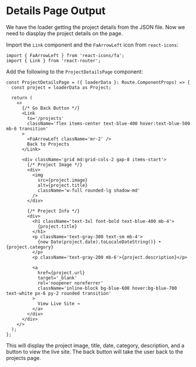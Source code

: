 # Details Page Output

We have the loader getting the project details from the JSON file. Now we need to diasplay the project details on the page.

Import the `Link` component and the `FaArrowLeft` icon from `react-icons`:

```tsx
import { FaArrowLeft } from 'react-icons/fa';
import { Link } from 'react-router';
```

Add the following to the `ProjectDetailsPage` component:

```tsx
const ProjectDetailsPage = ({ loaderData }: Route.ComponentProps) => {
  const project = loaderData as Project;

  return (
    <>
      {/* Go Back Button */}
      <Link
        to='/projects'
        className='flex items-center text-blue-400 hover:text-blue-500 mb-6 transition'
      >
        <FaArrowLeft className='mr-2' />
        Back to Projects
      </Link>

      <div className='grid md:grid-cols-2 gap-8 items-start'>
        {/* Project Image */}
        <div>
          <img
            src={project.image}
            alt={project.title}
            className='w-full rounded-lg shadow-md'
          />
        </div>

        {/* Project Info */}
        <div>
          <h1 className='text-3xl font-bold text-blue-400 mb-4'>
            {project.title}
          </h1>
          <p className='text-gray-300 text-sm mb-4'>
            {new Date(project.date).toLocaleDateString()} • {project.category}
          </p>
          <p className='text-gray-200 mb-6'>{project.description}</p>

          <a
            href={project.url}
            target='_blank'
            rel='noopener noreferrer'
            className='inline-block bg-blue-600 hover:bg-blue-700 text-white px-6 py-2 rounded transition'
          >
            View Live Site →
          </a>
        </div>
      </div>
    </>
  );
};
```

This will display the project image, title, date, category, description, and a button to view the live site. The back button will take the user back to the projects page.
